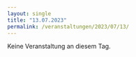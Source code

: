 ```yaml
---
layout: single
title: "13.07.2023"
permalink: /veranstaltungen/2023/07/13/
---
```


Keine Veranstaltung an diesem Tag.
